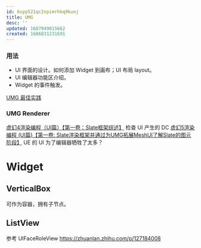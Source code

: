 ```yaml
---
id: 6uyp521qc2npimrhkq9kunj
title: UMG
desc: ''
updated: 1687949015662
created: 1686831231691
---
```


### 用法
- UI 界面的设计。如何添加 Widget 到画布；UI 布局 layout。
- UI 编辑器功能区介绍。
- Widget 的事件触发。

[UMG 最佳实践](https://docs.unrealengine.com/5.2/en-US/umg-best-practices-in-unreal-engine/)


### UMG Renderer
[虚幻4渲染编程（UI篇）【第一卷：Slate框架综述】](https://zhuanlan.zhihu.com/p/45682313) 检查 UI 产生的 DC
[虚幻5渲染编程 (UI篇)【第一卷: Slate渲染框架并通过为UMG拓展MeshUI了解Slate的图元阶段】](https://zhuanlan.zhihu.com/p/387752531) UE 的 UI 为了编辑器牺牲了太多？

# Widget

## VerticalBox
可作为容器，拥有子节点。

## ListView
参考 UIFaceRoleView
https://zhuanlan.zhihu.com/p/127184008
